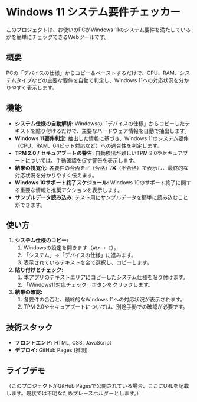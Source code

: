 # Windows 11 システム要件チェッカー

このプロジェクトは、お使いのPCがWindows 11のシステム要件を満たしているかを簡単にチェックできるWebツールです。

## 概要

PCの「デバイスの仕様」からコピー＆ペーストするだけで、CPU、RAM、システムタイプなどの主要な要件を自動で判定し、Windows 11への対応状況を分かりやすく表示します。

## 機能

-   **システム仕様の自動解析:** Windowsの「デバイスの仕様」からコピーしたテキストを貼り付けるだけで、主要なハードウェア情報を自動で抽出します。
-   **Windows 11要件判定:** 抽出した情報に基づき、Windows 11のシステム要件（CPU、RAM、64ビット対応など）への適合性を判定します。
-   **TPM 2.0 / セキュアブートの警告:** 自動検出が難しいTPM 2.0やセキュアブートについては、手動確認を促す警告を表示します。
-   **結果の視覚化:** 各要件の合否を✅（合格）/❌（不合格）で表示し、最終的な対応状況を分かりやすく伝えます。
-   **Windows 10サポート終了スケジュール:** Windows 10のサポート終了に関する重要な情報と推奨アクションを表示します。
-   **サンプルデータ読み込み:** テスト用にサンプルデータを簡単に読み込むことができます。

## 使い方

1.  **システム仕様のコピー:**
    1.  Windowsの設定を開きます（`Win + I`）。
    2.  「システム」→「デバイスの仕様」に進みます。
    3.  表示されているテキストを全て選択し、コピーします。
2.  **貼り付けとチェック:**
    1.  本アプリのテキストエリアにコピーしたシステム仕様を貼り付けます。
    2.  「Windows11対応チェック」ボタンをクリックします。
3.  **結果の確認:**
    1.  各要件の合否と、最終的なWindows 11への対応状況が表示されます。
    2.  TPM 2.0やセキュアブートについては、別途手動での確認が必要です。

## 技術スタック

-   **フロントエンド:** HTML, CSS, JavaScript
-   **デプロイ:** GitHub Pages (推測)

## ライブデモ

（このプロジェクトがGitHub Pagesで公開されている場合、ここにURLを記載します。現状では不明なためプレースホルダーとします。）
